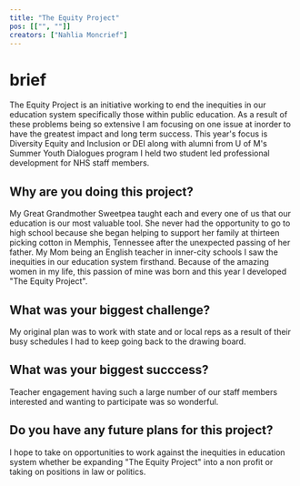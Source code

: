```yaml
---
title: "The Equity Project"
pos: [["", ""]]
creators: ["Nahlia Moncrief"]
---
```


# brief
The Equity Project is an initiative working to end the inequities in our education system specifically those within public education. As a result of these problems being so extensive I am focusing on one issue at inorder to have the greatest impact and long term success. This year's focus is Diversity Equity and Inclusion or DEI along with alumni from U of M's Summer Youth Dialogues program I held two student led professional development for NHS staff members.

## Why are you doing this project?
My Great Grandmother Sweetpea taught each and every one of us that our education is our most valuable tool. She never had the opportunity to go to high school because she began helping to support her family at thirteen picking cotton in Memphis, Tennessee after the unexpected passing of her father. My Mom being an English teacher in inner-city schools  I saw the inequities in our education system firsthand. Because of the amazing women in my life, this passion of mine was born and this year I developed "The Equity Project".

## What was your biggest challenge?
My original plan was to work with state and or local reps as a result of their busy schedules I had to keep going back to the drawing board.

## What was your biggest succcess?
Teacher engagement having such a large number of our staff members interested and wanting to participate was so wonderful. 

## Do you have any future plans for this project?
I hope to take on opportunities to work against the inequities in education system whether be expanding "The Equity Project" into a non profit or taking on positions in law or politics. 